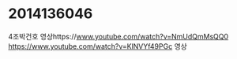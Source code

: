 # 2014136046
4조박건호
영상https://www.youtube.com/watch?v=NmUdQmMsQQ0
https://www.youtube.com/watch?v=KlNVYf49PGc 영상
